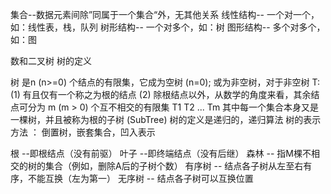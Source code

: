

集合--数据元素间除”同属于一个集合“外，无其他关系
线性结构-- 一个对一个，如：线性表，栈，队列
树形结构-- 一个对多个，如：树
图形结构-- 多个对多个，如：图

数和二叉树
树的定义

树 是n (n>=0) 个结点的有限集，它成为空树 (n=0); 或为非空树，对于非空树 T:
(1) 有且仅有一个称之为根的结点
(2) 除根结点以外，从数学的角度来看，其余结点可分为 m (m > 0) 个互不相交的有限集 T1 T2 ... Tm 其中每一个集合本身又是一棵树，并且被称为根的子树 (SubTree)
树的定义是递归的，递归算法
树的表示方法 ： 倒置树，嵌套集合，凹入表示

根 --即根结点（没有前驱）
叶子 --即终端结点（没有后继）
森林 -- 指M棵不相交的树的集合（例如，删除A后的子树个数）
有序树 -- 结点各子树从左至右有序，不能互换（左为第一）
无序树 -- 结点各子树可以互换位置
